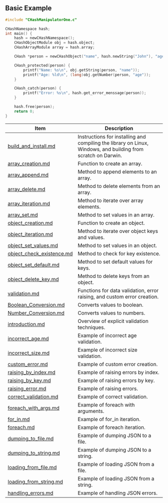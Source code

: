 ## Basic Example

```c
#include "CHashManipulatorOne.c"

CHashNamespace hash;
int main() {
    hash = newCHashNamespace();
    CHashObjectModule obj = hash.object;
    CHashArrayModule array = hash.array;

    CHash *person = newCHashObject("name", hash.newString("John"), "age", hash.newNumber(30));

    CHash_protected(person) {
        printf("Name: %s\n", obj.getString(person, "name"));
        printf("Age: %ld\n", (long)obj.getNumber(person, "age"));
    }

    CHash_catch(person) {
        printf("Error: %s\n", hash.get_error_menssage(person));
    }

    hash.free(person);
    return 0;
}

```

| Item | Description |
|------|-------------|
| [build_and_install.md](/docs/build_and_install.md) | Instructions for installing and compiling the library on Linux, Windows, and building from scratch on Darwin. |
| [array_creation.md](/docs/array/array_creation.md) | Function to create an array. |
| [array_append.md](/docs/array/array_append.md) | Method to append elements to an array. |
| [array_delete.md](/docs/array/array_delete.md) | Method to delete elements from an array. |
| [array_iteration.md](/docs/array/array_iteration.md) | Method to iterate over array elements. |
| [array_set.md](/docs/array/array_set.md) | Method to set values in an array. |
| [object_creation.md](/docs/object/object_creation.md) | Function to create an object. |
| [object_iteration.md](/docs/object/object_iteration.md) | Method to iterate over object keys and values. |
| [object_set_values.md](/docs/object/object_set_values.md) | Method to set values in an object. |
| [object_check_existence.md](/docs/object/object_check_existence.md) | Method to check for key existence. |
| [object_set_default.md](/docs/object/object_set_default.md) | Method to set default values for keys. |
| [object_delete_key.md](/docs/object/object_delete_key.md) | Method to delete keys from an object. |
| [validation.md](/docs/validation.md) | Functions for data validation, error raising, and custom error creation. |
| [Boolean_Conversion.md](/docs/Converters/Boolean_Conversion.md) | Converts values to boolean. |
| [Number_Conversion.md](/docs/Converters/Number_Conversion.md) | Converts values to numbers. |
| [introduction.md](/docs/explict_validation/introduction.md) | Overview of explicit validation techniques. |
| [incorrect_age.md](/docs/explict_validation/incorrect_age.md) | Example of incorrect age validation. |
| [incorrect_size.md](/docs/explict_validation/incorrect_size.md) | Example of incorrect size validation. |
| [custom_error.md](/docs/explict_validation/custom_error.md) | Example of custom error creation. |
| [raising_by_index.md](/docs/explict_validation/raising_by_index.md) | Example of raising errors by index. |
| [raising_by_key.md](/docs/explict_validation/raising_by_key.md) | Example of raising errors by key. |
| [raising_error.md](/docs/explict_validation/raising_error.md) | Example of raising errors. |
| [correct_validation.md](/docs/explict_validation/correct_validation.md) | Example of correct validation. |
| [foreach_with_args.md](/docs/iterables/foreach_with_args.md) | Example of foreach with arguments. |
| [for_in.md](/docs/iterables/for_in.md) | Example of for_in iteration. |
| [foreach.md](/docs/iterables/foreach.md) | Example of foreach iteration. |
| [dumping_to_file.md](/docs/jsons/dumping_to_file.md) | Example of dumping JSON to a file. |
| [dumping_to_string.md](/docs/jsons/dumping_to_string.md) | Example of dumping JSON to a string. |
| [loading_from_file.md](/docs/jsons/loading_from_file.md) | Example of loading JSON from a file. |
| [loading_from_string.md](/docs/jsons/loading_from_string.md) | Example of loading JSON from a string. |
| [handling_errors.md](/docs/jsons/handling_errors.md) | Example of handling JSON errors. |